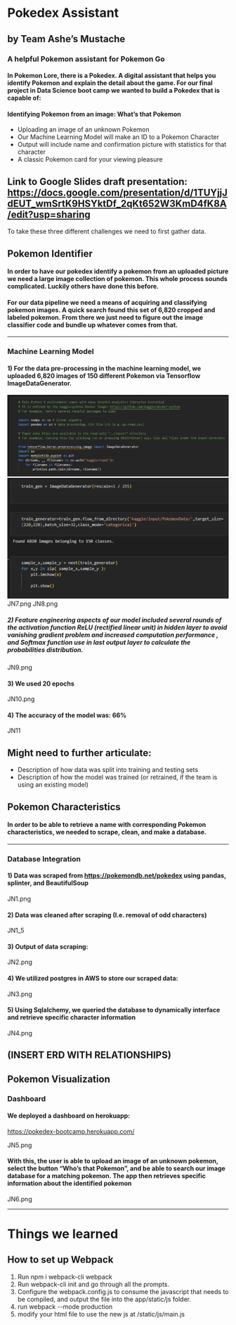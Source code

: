 # Pokedex Assistant 
## by Team Ashe’s Mustache
### A helpful Pokemon assistant for Pokemon Go

#### In Pokemon Lore, there is a Pokedex.  A digital assistant that helps you identify Pokemon and explain the detail about the game.  For our final project in Data Science boot camp we wanted to build a Pokedex that is capable of:

#### Identifying Pokemon from an image: What’s that Pokemon
- Uploading an image of an unknown Pokemon
- Our Machine Learning Model will make an ID to a Pokemon Character
- Output will include name and confirmation picture with statistics for that character
-	A classic Pokemon card for your viewing pleasure
## Link to Google Slides draft presentation: https://docs.google.com/presentation/d/1TUYjjJdEUT_wmSrtK9HSYktDf_2qKt652W3KmD4fK8A/edit?usp=sharing


To take these three different challenges we need to first gather data.

## Pokemon Identifier
#### In order to have our pokedex identify a pokemon from an uploaded picture we need a large image collection of pokemon.  This whole process sounds complicated. Luckily others have done this before.  

#### For our data pipeline we need a means of acquiring and classifying pokemon images.  A quick search found this set of 6,820 cropped and labeled pokemon. From there we just need to figure out the image classifier code and bundle up whatever comes from that.
---------------------------------------------------------------
### Machine Learning Model 

#### 1) For the data pre-processing in the machine learning model, we uploaded 6,820 images of 150 different Pokemon via Tensorflow ImageDataGenerator.
![](https://github.com/cosmicdreams/final_project_group1/blob/Beetleee/app/Resources/JN7.png)
![](https://github.com/cosmicdreams/final_project_group1/blob/Main/app/Resources/JN8.png)
JN7.png
JN8.png
##### 2) Feature engineering aspects of our model included several rounds of the activation function ReLU (rectified linear unit) in hidden layer to avoid vanishing gradient problem and increased computation performance , and Softmax function use in last output layer to calculate the probabilities distribution. 
JN9.png
#### 3) We used 20 epochs
JN10.png
#### 4) The accuracy of the model was: 66%
JN11

## Might need to further articulate:
-	Description of how data was split into training and testing sets
-	Description of how the model was trained (or retrained, if the team is using an existing model)

## Pokemon Characteristics
#### In order to be able to retrieve a name with corresponding Pokemon characteristics, we needed to scrape, clean, and make a database.

---------------------------------------------------------------
### Database Integration
#### 1) Data was scraped from https://pokemondb.net/pokedex using pandas, splinter, and BeautifulSoup
JN1.png
#### 2) Data was cleaned after scraping (I.e. removal of odd characters)
JN1_5
#### 3) Output of data scraping:
JN2.png
#### 4) We utilized postgres in AWS to store our scraped data:
JN3.png
#### 5) Using Sqlalchemy, we queried the database to dynamically interface and retrieve specific character information
JN4.png

## (INSERT ERD WITH RELATIONSHIPS)

## Pokemon Visualization

### Dashboard 

#### We deployed a dashboard on herokuapp: 
https://pokedex-bootcamp.herokuapp.com/

JN5.png

#### With this, the user is able to upload an image of an unknown pokemon, select the button “Who’s that Pokemon”, and be able to search our image database for a matching pokemon. The app then retrieves specific information about the identified pokemon

JN6.png

---------------------------------------------------------

# Things we learned

## How to set up Webpack
1. Run npm i webpack-cli webpack
2. Run webpack-cli init and go through all the prompts. 
3. Configure the webpack.config.js to consume the javascript that needs to be compiled, and output the file into the app/static/js folder.
4. run webpack --mode production
5. modify your html file to use the new js at /static/js/main.js
